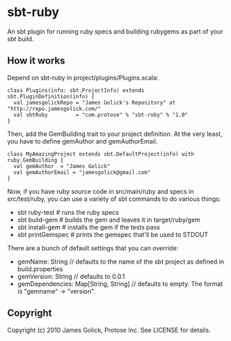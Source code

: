 sbt-ruby
========

An sbt plugin for running ruby specs and building rubygems as part of your sbt build.

## How it works

Depend on sbt-ruby in project/plugins/Plugins.scala:

    class Plugins(info: sbt.ProjectInfo) extends sbt.PluginDefinition(info) {
      val jamesgolickRepo = "James Golick's Repository" at "http://repo.jamesgolick.com/"
      val sbtRuby         = "com.protose" % "sbt-ruby" % "1.0"
    }
    
Then, add the GemBuilding trait to your project definition. At the very least, you have to define gemAuthor and gemAuthorEmail.

    class MyAmazingProject extends sbt.DefaultProject(info) with ruby.GemBuilding {
      val gemAuthor	 = "James Golick"
      val gemAuthorEmail = "jamesgolick@gmail.com"
    }

Now, if you have ruby source code in src/main/ruby and specs in src/test/ruby, you can use a variety of sbt commands to do various things:

  * sbt ruby-test # runs the ruby specs
  * sbt build-gem # builds the gem and leaves it in target/ruby/gem
  * sbt install-gem # installs the gem if the tests pass
  * sbt printGemspec # prints the gemspec that'll be used to STDOUT

There are a bunch of default settings that you can override:

  * gemName: String // defaults to the name of the sbt project as defined in build.properties
  * gemVersion: String // defaults to 0.0.1
  * gemDependencies: Map[String, String] // defaults to empty. The format is "gemname" -> "version".

## Copyright

Copyright (c) 2010 James Golick, Protose Inc. See LICENSE for details.
